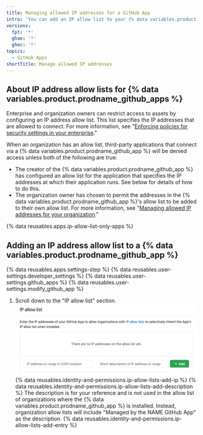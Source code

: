 ```yaml
---
title: Managing allowed IP addresses for a GitHub App
intro: 'You can add an IP allow list to your {% data variables.product.prodname_github_app %} to prevent your app from being blocked by an organization''s own allow list.'
versions:
  fpt: '*'
  ghae: '*'
  ghec: '*'
topics:
  - GitHub Apps
shortTitle: Manage allowed IP addresses
---
```


## About IP address allow lists for {% data variables.product.prodname_github_apps %}

Enterprise and organization owners can restrict access to assets by configuring an IP address allow list. This list specifies the IP addresses that are allowed to connect. For more information, see "[Enforcing policies for security settings in your enterprise](/admin/policies/enforcing-policies-for-your-enterprise/enforcing-policies-for-security-settings-in-your-enterprise#managing-allowed-ip-addresses-for-organizations-in-your-enterprise)."

When an organization has an allow list, third-party applications that connect via a {% data variables.product.prodname_github_app %} will be denied access unless both of the following are true:

* The creator of the {% data variables.product.prodname_github_app %} has configured an allow list for the application that specifies the IP addresses at which their application runs. See below for details of how to do this.
* The organization owner has chosen to permit the addresses in the {% data variables.product.prodname_github_app %}'s allow list to be added to their own allow list. For more information, see "[Managing allowed IP addresses for your organization](/organizations/keeping-your-organization-secure/managing-allowed-ip-addresses-for-your-organization#allowing-access-by-github-apps)."

{% data reusables.apps.ip-allow-list-only-apps %}

## Adding an IP address allow list to a {% data variables.product.prodname_github_app %}

{% data reusables.apps.settings-step %}
{% data reusables.user-settings.developer_settings %}
{% data reusables.user-settings.github_apps %}
{% data reusables.user-settings.modify_github_app %}
1. Scroll down to the "IP allow list" section.
![Basic information section for your GitHub App](/assets/images/github-apps/github-apps-allow-list-empty.png)
{% data reusables.identity-and-permissions.ip-allow-lists-add-ip %}
{% data reusables.identity-and-permissions.ip-allow-lists-add-description %}
  The description is for your reference and is not used in the allow list of organizations where the {% data variables.product.prodname_github_app %} is installed. Instead, organization allow lists will include "Managed by the NAME GitHub App" as the description.
{% data reusables.identity-and-permissions.ip-allow-lists-add-entry %}
